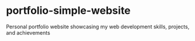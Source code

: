 # portfolio-simple-website
Personal portfolio website showcasing my web development skills, projects, and achievements 
